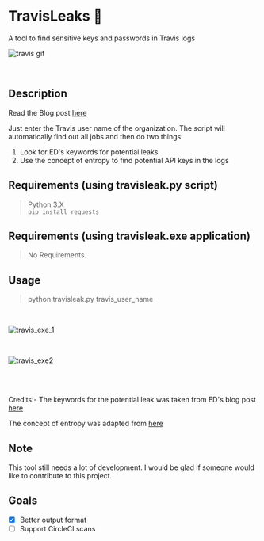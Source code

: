 # TravisLeaks :rocket:
A tool to find sensitive keys and passwords in Travis logs

![travis gif](https://user-images.githubusercontent.com/41824020/57980167-ef242900-7a44-11e9-8425-73560b1d1e0a.gif)

</br>

## Description
Read the Blog post [here](https://blog.shashank.co/2019/05/finding-leaks-in-travis-logs-automated.html)


Just enter the Travis user name of the organization. The script will automatically find out all jobs and then do two things:
1. Look for ED's keywords for potential leaks
2. Use the concept of entropy to find potential API keys in the logs 


## Requirements (using travisleak.py script)

> Python 3.X  
> ``` pip install requests ```

## Requirements (using travisleak.exe application)
> No Requirements.

## Usage
> python travisleak.py travis_user_name

</br>

![travis_exe_1](https://user-images.githubusercontent.com/41824020/57980169-f2b7b000-7a44-11e9-97d9-80ce7635b546.png)

</br>

![travis_exe2](https://user-images.githubusercontent.com/41824020/57980170-f3e8dd00-7a44-11e9-9e03-f8e68aef96a9.png)

</br></br>

Credits:-
The keywords for the potential leak was taken from ED's blog post [here](https://edoverflow.com/2019/ci-knew-there-would-be-bugs-here/)


The concept of entropy was adapted from [here](https://github.com/dxa4481/truffleHog)



## Note
This tool still needs a lot of development. I would be glad if someone would like to contribute to this project.

## Goals
- [x] Better output format 
- [ ] Support CircleCI scans
